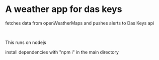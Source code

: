 <h1> A weather app for das keys </h1>
<p>fetches data from openWeatherMaps and pushes alerts to Das Keys api </p>
<br>
<p>This runs on nodejs</p>
<p>install dependencies with "npm i" in the main directory</p>
